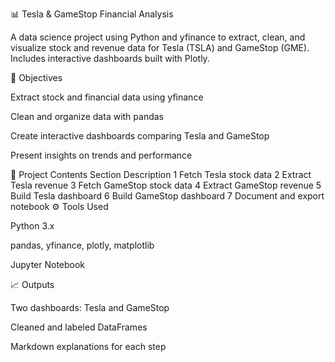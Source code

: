 📊 Tesla & GameStop Financial Analysis

A data science project using Python and yfinance to extract, clean, and visualize stock and revenue data for Tesla (TSLA) and GameStop (GME).
Includes interactive dashboards built with Plotly.

🚀 Objectives

Extract stock and financial data using yfinance

Clean and organize data with pandas

Create interactive dashboards comparing Tesla and GameStop

Present insights on trends and performance

🧩 Project Contents
Section	Description
1	Fetch Tesla stock data
2	Extract Tesla revenue
3	Fetch GameStop stock data
4	Extract GameStop revenue
5	Build Tesla dashboard
6	Build GameStop dashboard
7	Document and export notebook
⚙️ Tools Used

Python 3.x

pandas, yfinance, plotly, matplotlib

Jupyter Notebook

📈 Outputs

Two dashboards: Tesla and GameStop

Cleaned and labeled DataFrames

Markdown explanations for each step
